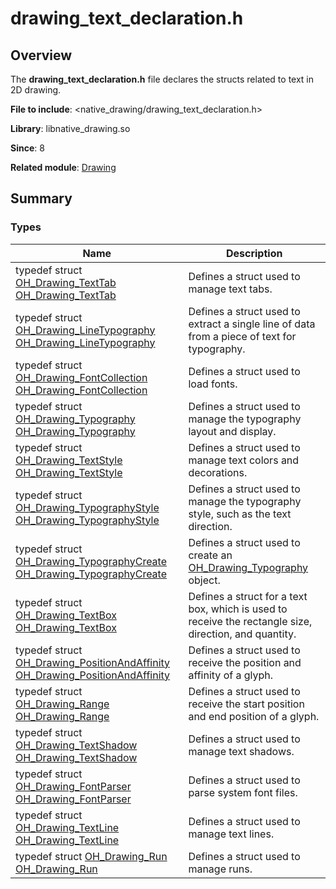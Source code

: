# drawing_text_declaration.h


## Overview

The **drawing_text_declaration.h** file declares the structs related to text in 2D drawing.

**File to include**: &lt;native_drawing/drawing_text_declaration.h&gt;

**Library**: libnative_drawing.so

**Since**: 8

**Related module**: [Drawing](_drawing.md)


## Summary


### Types

| Name| Description| 
| -------- | -------- |
| typedef struct [OH_Drawing_TextTab](_drawing.md#oh_drawing_texttab) [OH_Drawing_TextTab](_drawing.md#oh_drawing_texttab) | Defines a struct used to manage text tabs. | 
| typedef struct [OH_Drawing_LineTypography](_drawing.md#oh_drawing_linetypography) [OH_Drawing_LineTypography](_drawing.md#oh_drawing_linetypography) | Defines a struct used to extract a single line of data from a piece of text for typography. |
| typedef struct [OH_Drawing_FontCollection](_drawing.md#oh_drawing_fontcollection)  [OH_Drawing_FontCollection](_drawing.md#oh_drawing_fontcollection) | Defines a struct used to load fonts.| 
| typedef struct [OH_Drawing_Typography](_drawing.md#oh_drawing_typography)  [OH_Drawing_Typography](_drawing.md#oh_drawing_typography) | Defines a struct used to manage the typography layout and display.| 
| typedef struct [OH_Drawing_TextStyle](_drawing.md#oh_drawing_textstyle)  [OH_Drawing_TextStyle](_drawing.md#oh_drawing_textstyle) | Defines a struct used to manage text colors and decorations.| 
| typedef struct [OH_Drawing_TypographyStyle](_drawing.md#oh_drawing_typographystyle)  [OH_Drawing_TypographyStyle](_drawing.md#oh_drawing_typographystyle) | Defines a struct used to manage the typography style, such as the text direction.| 
| typedef struct [OH_Drawing_TypographyCreate](_drawing.md#oh_drawing_typographycreate)  [OH_Drawing_TypographyCreate](_drawing.md#oh_drawing_typographycreate) | Defines a struct used to create an [OH_Drawing_Typography](_drawing.md#oh_drawing_typography) object.| 
| typedef struct [OH_Drawing_TextBox](_drawing.md#oh_drawing_textbox)  [OH_Drawing_TextBox](_drawing.md#oh_drawing_textbox) | Defines a struct for a text box, which is used to receive the rectangle size, direction, and quantity.| 
| typedef struct [OH_Drawing_PositionAndAffinity](_drawing.md#oh_drawing_positionandaffinity)  [OH_Drawing_PositionAndAffinity](_drawing.md#oh_drawing_positionandaffinity) | Defines a struct used to receive the position and affinity of a glyph.| 
| typedef struct [OH_Drawing_Range](_drawing.md#oh_drawing_range)  [OH_Drawing_Range](_drawing.md#oh_drawing_range) | Defines a struct used to receive the start position and end position of a glyph.| 
| typedef struct [OH_Drawing_TextShadow](_drawing.md#oh_drawing_textshadow)  [OH_Drawing_TextShadow](_drawing.md#oh_drawing_textshadow) | Defines a struct used to manage text shadows.| 
| typedef struct [OH_Drawing_FontParser](_drawing.md#oh_drawing_fontparser)  [OH_Drawing_FontParser](_drawing.md#oh_drawing_fontparser) | Defines a struct used to parse system font files.| 
| typedef struct [OH_Drawing_TextLine](_drawing.md#oh_drawing_textline) [OH_Drawing_TextLine](_drawing.md#oh_drawing_textline) | Defines a struct used to manage text lines.|
| typedef struct [OH_Drawing_Run](_drawing.md#oh_drawing_run) [OH_Drawing_Run](_drawing.md#oh_drawing_run) | Defines a struct used to manage runs.|
